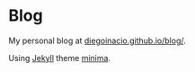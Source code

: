 # Blog

My personal blog at [diegoinacio.github.io/blog/](https://diegoinacio.github.io/blog/).

Using [Jekyll](https://jekyllrb.com/) theme [minima](https://github.com/jekyll/minima).